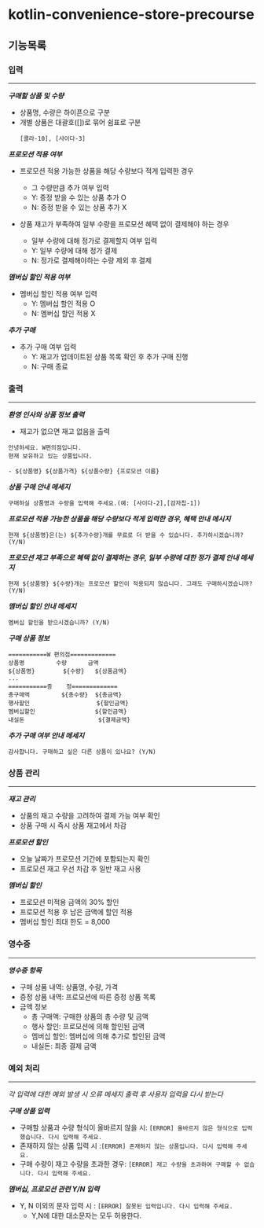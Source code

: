 # kotlin-convenience-store-precourse

## 기능목록

### 입력

---
**_구매할 상품 및 수량_**
- 상품명, 수량은 하이픈으로 구분
- 개별 상품은 대괄호([])로 묶어 쉼표로 구분
    ```
    [콜라-10], [사이다-3]
    ```

**_프로모션 적용 여부_**
- 프로모션 적용 가능한 상품을 해당 수량보다 적게 입력한 경우
  - 그 수량만큼 추가 여부 입력
  - Y: 증정 받을 수 있는 상품 추가 O
  - N: 증정 받을 수 있는 상품 추가 X


- 상품 재고가 부족하여 일부 수량을 프로모션 혜택 없이 결제해야 하는 경우
  - 일부 수량에 대해 정가로 결제할지 여부 입력
  - Y: 일부 수량에 대해 정가 결제
  - N: 정가로 결제해야하는 수량 제외 후 결제

**_멤버십 할인 적용 여부_**
- 멤버십 할인 적용 여부 입력
  - Y: 멤버십 할인 적용 O
  - N: 멤버십 할인 적용 X

**_추가 구매_**
- 추가 구매 여부 입력
  - Y: 재고가 업데이트된 상품 목록 확인 후 추가 구매 진행
  - N: 구매 종료

### 출력

---

**_환영 인사와 상품 정보 출력_**
  - 재고가 없으면 재고 없음을 출력
```
안녕하세요. W편의점입니다.
현재 보유하고 있는 상품입니다.

- ${상품명} ${상품가격} ${상품수량} {프로모션 이름}
```
**_상품 구매 안내 메세지_**
```
구매하실 상품명과 수량을 입력해 주세요.(예: [사이다-2],[감자칩-1])
```

**_프로모션 적용 가능한 상품을 해당 수량보다 적게 입력한 경우, 혜택 안내 메시지_**
```
현재 ${상품명}은(는) ${추가수량}개를 무료로 더 받을 수 있습니다. 추가하시겠습니까? (Y/N)
```

**_프로모션 재고 부족으로 혜택 없이 결제하는 경우, 일부 수량에 대한 정가 결제 안내 메세지_**
```
현재 ${상품명} ${수량}개는 프로모션 할인이 적용되지 않습니다. 그래도 구매하시겠습니까? (Y/N)
```

**_멤버십 할인 안내 메세지_**
```
멤버십 할인을 받으시겠습니까? (Y/N)
```

**_구매 상품 정보_**
```
===========W 편의점=============
상품명		    수량      금액
${상품명}        ${수량}   ${상품금액}
...
===========증    정=============
총구매액         ${총수량}  ${총금액}
행사할인                   ${할인금액}
멤버십할인                 ${할인금액}
내실돈                     ${결제금액}
```

**_추가 구매 여부 안내 메세지_**
```
감사합니다. 구매하고 싶은 다른 상품이 있나요? (Y/N)
```

### 상품 관리

---

**_재고 관리_**
- 상품의 재고 수량을 고려하여 결제 가능 여부 확인
- 상품 구매 시 즉시 상품 재고에서 차감

**_프로모션 할인_**
- 오늘 날짜가 프로모션 기간에 포함되는지 확인
- 프로모션 재고 우선 차감 후 일반 재고 사용

**_멤버십 할인_**
- 프로모션 미적용 금액의 30% 할인
- 프로모션 적용 후 남은 금액에 할인 적용
- 멤버십 할인 최대 한도 = 8,000

### 영수증

---

**_영수증 항목_**
- 구매 상품 내역: 상품명, 수량, 가격
- 증정 상품 내역: 프로모션에 따른 증정 상품 목록
- 금액 정보
  - 총 구매액: 구매한 상품의 총 수량 및 금액
  - 행사 할인: 프로모션에 의해 할인된 금액
  - 멤버십 할인: 멤버십에 의해 추가로 할인된 금액
  - 내실돈: 최종 결제 금액

### 예외 처리

---

_각 입력에 대한 예외 발생 시 오류 메세지 출력 후 사용자 입력을 다시 받는다_

**_구매 상품 입력_**
- 구매할 상품과 수량 형식이 올바르지 않을 시: `[ERROR] 올바르지 않은 형식으로 입력했습니다. 다시 입력해 주세요.`
- 존재하지 않는 상품 입력 시 :`[ERROR] 존재하지 않는 상품입니다. 다시 입력해 주세요.`
- 구매 수량이 재고 수량을 초과한 경우: `[ERROR] 재고 수량을 초과하여 구매할 수 없습니다. 다시 입력해 주세요.`

**_멤버십, 프로모션 관련 Y/N 입력_**
- Y, N 이외의 문자 입력 시 : `[ERROR] 잘못된 입력입니다. 다시 입력해 주세요.`
  - Y,N에 대한 대소문자는 모두 허용한다.

